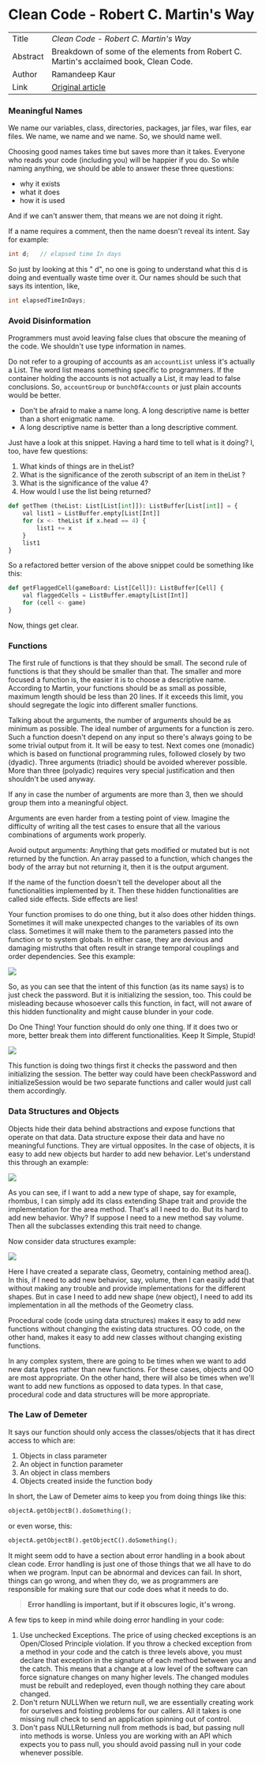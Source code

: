 # Clean Code - Robert C. Martin's Way

| | |
| - | - |
| Title | *Clean Code - Robert C. Martin's Way* |
| Abstract | Breakdown of some of the elements from Robert C. Martin's acclaimed book, Clean Code. |
| Author | Ramandeep Kaur   |
| Link | [Original article](https://dzone.com/articles/clean-code-robert-c-martins-way) |

### Meaningful Names

We name our variables, class, directories, packages, jar files, war files, ear files. We name, we name and we name. So, we should name well.

Choosing good names takes time but saves more than it takes. Everyone who reads your code (including you) will be happier if you do. 
So while naming anything, we should be able to answer these three questions:

* why it exists
* what it does
* how it is used

And if we can't answer them, that means we are not doing it right.

If a name requires a comment, then the name doesn't reveal its intent. Say for example:

```java
int d;   // elapsed time In days
```

So just by looking at this " d", no one is going to understand what this d is doing and eventually waste time over it. Our names should be such that says its intention, like,

```java
int elapsedTimeInDays;
```

### Avoid Disinformation

Programmers must avoid leaving false clues that obscure the meaning of the code. We shouldn't use type information in names.

Do not refer to a grouping of accounts as an ```accountList``` unless it's actually a List. The word list means something specific to programmers. If the container holding the accounts is not actually a List, it may lead to false conclusions. So, ```accountGroup``` or ```bunchOfAccounts``` or just plain accounts would be better.

* Don't be afraid to make a name long. A long descriptive name is better than a short enigmatic name.
* A long descriptive name is better than a long descriptive comment.

Just have a look at this snippet. Having a hard time to tell what is it doing? I, too, have few questions:

1. What kinds of things are in  theList?
2. What is the significance of the zeroth subscript of an item in theList ?
3. What is the significance of the value 4?
4. How would I use the list being returned?

```python
def getThem (theList: List[List[int]]): ListBuffer[List[int]] = {
    val list1 = ListBuffer.empty[List[Int]]
    for (x <- theList if x.head == 4) {
        list1 += x
    }
    list1
}
```

So a refactored better version of the above snippet could be something like this:

```python
def getFlaggedCell(gameBoard: List[Cell]): ListBuffer[Cell] {
    val flaggedCells = ListBuffer.emapty[List[Int]]
    for (cell <- game)
}
```


Now, things get clear.

### Functions

The first rule of functions is that they should be small. The second rule of functions is that they should be smaller than that. The smaller and more focused a function is, the easier it is to choose a descriptive name. According to Martin, your functions should be as small as possible, maximum length should be less than 20 lines. If it exceeds this limit, you should segregate the logic into different smaller functions.

Talking about the arguments, the number of arguments should be as minimum as possible. The ideal number of arguments for a function is zero. Such a function doesn't depend on any input so there's always going to be some trivial output from it. It will be easy to test. Next comes one (monadic) which is based on functional programming rules, followed closely by two (dyadic). Three arguments (triadic) should be avoided wherever possible. More than three (polyadic) requires very special justification and then shouldn't be used anyway.

If any in case the number of arguments are more than 3, then we should group them into a meaningful object.

Arguments are even harder from a testing point of view. Imagine the difficulty of writing all the test cases to ensure that all the various combinations of arguments work properly.

Avoid output arguments: Anything that gets modified or mutated but is not returned by the function. An array passed to a function, which changes the body of the array but not returning it, then it is the output argument.

If the name of the function doesn't tell the developer about all the functionalities implemented by it. Then these hidden functionalities are called side effects. Side effects are lies!

Your function promises to do one thing, but it also does other hidden things. Sometimes it will make unexpected changes to the variables of its own class. Sometimes it will make them to the parameters passed into the function or to system globals. In either case, they are devious and damaging mistruths that often result in strange temporal couplings and order dependencies. 
See this example:

![](https://knoldus.files.wordpress.com/2018/06/sideeffectexample.png)

So, as you can see that the intent of this function (as its name says) is to just check the password. But it is initializing the session, too. This could be misleading because whosoever calls this function, in fact, will not aware of this hidden functionality and might cause blunder in your code.

Do One Thing!
Your function should do only one thing. If it does two or more, better break them into different functionalities. Keep It Simple, Stupid!

![](https://knoldus.files.wordpress.com/2018/06/do-one-thing-example.png)

This function is doing two things first it checks the password and then initializing the session. The better way could have been checkPassword and initializeSession would be two separate functions and caller would just call them accordingly.

### Data Structures and Objects

Objects hide their data behind abstractions and expose functions that operate on that data. Data structure expose their data and have no meaningful functions. They are virtual opposites. In the case of objects, it is easy to add new objects but harder to add new behavior. Let's understand this through an example:

![](https://knoldus.files.wordpress.com/2018/06/objects1.png)

As you can see, if I want to add a new type of shape, say for example, rhombus, I can simply add its class extending Shape trait and provide the implementation for the area method. That's all I need to do. But its hard to add new behavior. Why? If suppose I need to a new method say volume. Then all the subclasses extending this trait need to change.

Now consider data structures example:

![](https://knoldus.files.wordpress.com/2018/06/datastructure.png)

Here I have created a separate class, Geometry, containing method  area(). In this, if I need to add new behavior, say, volume, then I can easily add that without making any trouble and provide implementations for the different shapes. But in case I need to add new shape (new object), I need to add its implementation in all the methods of the Geometry class.

Procedural code (code using data structures) makes it easy to add new functions without changing the existing data structures. OO code, on the other hand, makes it easy to add new classes without changing existing functions.

In any complex system, there are going to be times when we want to add new data types rather than new functions. For these cases, objects and OO are most appropriate. On the other hand, there will also be times when we'll want to add new functions as opposed to data types. In that case, procedural code and data structures will be more appropriate.

### The Law of Demeter

It says our function should only access the classes/objects that it has direct access to which are:

1. Objects in class parameter
2. An object in function parameter
3. An object in class members
4. Objects created inside the function body

In short, the Law of Demeter aims to keep you from doing things like this:

```python
objectA.getObjectB().doSomething();
```

or even worse, this:

```python
objectA.getObjectB().getObjectC().doSomething();
```

It might seem odd to have a section about error handling in a book about clean code. Error handling is just one of those things that we all have to do when we program. Input can be abnormal and devices can fail. In short, things can go wrong, and when they do, we as programmers are responsible for making sure that our code does what it needs to do.

> **Error handling is important, but if it obscures logic, it's wrong.**

A few tips to keep in mind while doing error handling in your code:

1. Use unchecked Exceptions. The price of using checked exceptions is an Open/Closed Principle violation. If you throw a checked exception from a method in your code and the catch is three levels above, you must declare that exception in the signature of each method between you and the catch. This means that a change at a low level of the software can force signature changes on many higher levels. The changed modules must be rebuilt and redeployed, even though nothing they care about changed.
2. Don't return NULLWhen we return null, we are essentially creating work for ourselves and foisting problems for our callers. All it takes is one missing null check to send an application spinning out of control.
3. Don't pass NULLReturning null from methods is bad, but passing null into methods is worse. Unless you are working with an API which expects you to pass null, you should avoid passing null in your code whenever possible.
